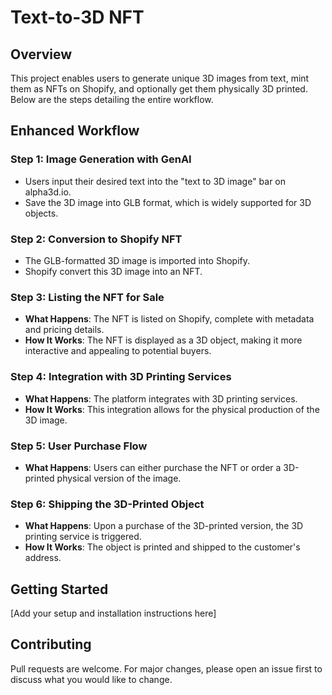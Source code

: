 # Text-to-3D NFT

## Overview

This project enables users to generate unique 3D images from text, mint them as NFTs on Shopify, and optionally get them physically 3D printed. Below are the steps detailing the entire workflow.

## Enhanced Workflow

### Step 1: Image Generation with GenAI

- Users input their desired text into the "text to 3D image" bar on alpha3d.io.
- Save the 3D image into GLB format, which is widely supported for 3D objects.

### Step 2: Conversion to Shopify NFT

- The GLB-formatted 3D image is imported into Shopify.
- Shopify convert this 3D image into an NFT.

### Step 3: Listing the NFT for Sale

- **What Happens**: The NFT is listed on Shopify, complete with metadata and pricing details.
- **How It Works**: The NFT is displayed as a 3D object, making it more interactive and appealing to potential buyers.

### Step 4: Integration with 3D Printing Services

- **What Happens**: The platform integrates with 3D printing services.
- **How It Works**: This integration allows for the physical production of the 3D image.

### Step 5: User Purchase Flow

- **What Happens**: Users can either purchase the NFT or order a 3D-printed physical version of the image.

### Step 6: Shipping the 3D-Printed Object

- **What Happens**: Upon a purchase of the 3D-printed version, the 3D printing service is triggered.
- **How It Works**: The object is printed and shipped to the customer's address.

## Getting Started

[Add your setup and installation instructions here]

## Contributing

Pull requests are welcome. For major changes, please open an issue first to discuss what you would like to change.
